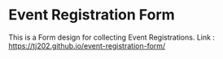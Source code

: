 # Event Registration Form 
This is a Form design for collecting Event Registrations.
Link : https://tj202.github.io/event-registration-form/